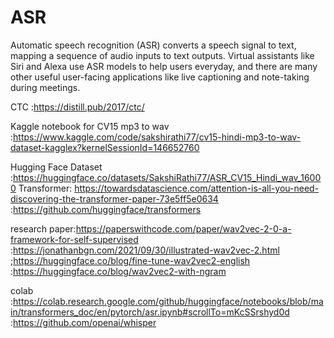 # ASR
Automatic speech recognition (ASR) converts a speech signal to text, mapping a sequence of audio inputs to text outputs. Virtual assistants like Siri and Alexa use ASR models to help users everyday, and there are many other useful user-facing applications like live captioning and note-taking during meetings.


CTC :https://distill.pub/2017/ctc/  

Kaggle notebook for CV15 mp3 to wav :https://www.kaggle.com/code/sakshirathi77/cv15-hindi-mp3-to-wav-dataset-kagglex?kernelSessionId=146652760

 Hugging Face Dataset :https://huggingface.co/datasets/SakshiRathi77/ASR_CV15_Hindi_wav_16000
Transformer: https://towardsdatascience.com/attention-is-all-you-need-discovering-the-transformer-paper-73e5ff5e0634
                   :https://github.com/huggingface/transformers




     
research paper:https://paperswithcode.com/paper/wav2vec-2-0-a-framework-for-self-supervised
              :https://jonathanbgn.com/2021/09/30/illustrated-wav2vec-2.html
               ;https://huggingface.co/blog/fine-tune-wav2vec2-english
               :https://huggingface.co/blog/wav2vec2-with-ngram


 
colab :https://colab.research.google.com/github/huggingface/notebooks/blob/main/transformers_doc/en/pytorch/asr.ipynb#scrollTo=mKcSSrshyd0d
      :https://github.com/openai/whisper
